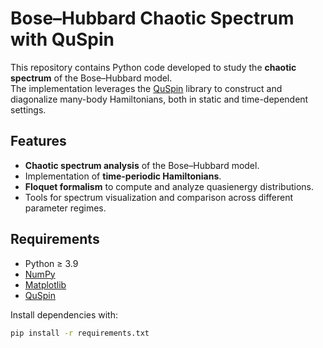 # Bose–Hubbard Chaotic Spectrum with QuSpin

This repository contains Python code developed to study the **chaotic spectrum** of the Bose–Hubbard model.  
The implementation leverages the [QuSpin](https://quspin.github.io/QuSpin/) library to construct and diagonalize many-body Hamiltonians, both in static and time-dependent settings.  

## Features

- **Chaotic spectrum analysis** of the Bose–Hubbard model.  
- Implementation of **time-periodic Hamiltonians**.  
- **Floquet formalism** to compute and analyze quasienergy distributions.  
- Tools for spectrum visualization and comparison across different parameter regimes.  

## Requirements

- Python ≥ 3.9  
- [NumPy](https://numpy.org/doc/stable/index.html)  
- [Matplotlib](https://matplotlib.org/stable/)  
- [QuSpin](https://quspin.github.io/QuSpin/#)  

Install dependencies with:
```bash
pip install -r requirements.txt
